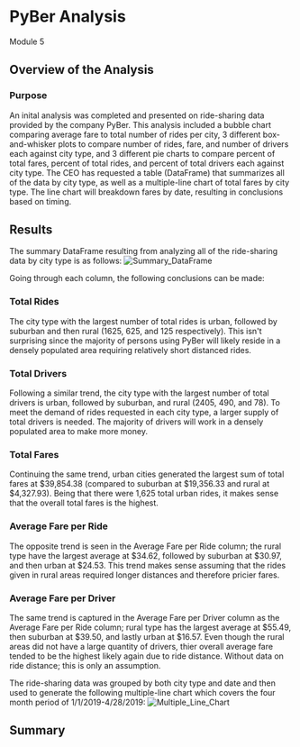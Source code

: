 # PyBer Analysis
Module 5

## Overview of the Analysis
### Purpose
An inital analysis was completed and presented on ride-sharing data provided by the company PyBer. This analysis included a bubble chart comparing average fare to total number of rides per city, 3 different box-and-whisker plots to compare number of rides, fare, and number of drivers each against city type, and 3 different pie charts to compare percent of total fares, percent of total rides, and percent of total drivers each against city type. The CEO has requested a table (DataFrame) that summarizes all of the data by city type, as well as a multiple-line chart of total fares by city type. The line chart will breakdown fares by date, resulting in conclusions based on timing.

## Results
The summary DataFrame resulting from analyzing all of the ride-sharing data by city type is as follows:
![Summary_DataFrame](https://user-images.githubusercontent.com/107309793/179505711-fb48df28-5462-408d-90c3-cd05c41bf186.png)

Going through each column, the following conclusions can be made:
### Total Rides
The city type with the largest number of total rides is urban, followed by suburban and then rural (1625, 625, and 125 respectively). This isn't surprising since the majority of persons using PyBer will likely reside in a densely populated area requiring relatively short distanced rides.
### Total Drivers
Following a similar trend, the city type with the largest number of total drivers is urban, followed by suburban, and rural (2405, 490, and 78). To meet the demand of rides requested in each city type, a larger supply of total drivers is needed. The majority of drivers will work in a densely populated area to make more money.
### Total Fares
Continuing the same trend, urban cities generated the largest sum of total fares at $39,854.38 (compared to suburban at $19,356.33 and rural at $4,327.93). Being that there were 1,625 total urban rides, it makes sense that the overall total fares is the highest.
### Average Fare per Ride
The opposite trend is seen in the Average Fare per Ride column; the rural type have the largest average at $34.62, followed by suburban at $30.97, and then urban at $24.53. This trend makes sense assuming that the rides given in rural areas required longer distances and therefore pricier fares.
### Average Fare per Driver
The same trend is captured in the Average Fare per Driver column as the Average Fare per Ride column; rural type has the largest average at $55.49, then suburban at $39.50, and lastly urban at $16.57. Even though the rural areas did not have a large quantity of drivers, thier overall average fare tended to be the highest likely again due to ride distance. Without data on ride distance; this is only an assumption.

The ride-sharing data was grouped by both city type and date and then used to generate the following multiple-line chart which covers the four month period of 1/1/2019-4/28/2019:
![Multiple_Line_Chart](https://user-images.githubusercontent.com/107309793/179510503-c50a3596-0062-40ea-98ba-4b511d8905ab.png)



## Summary
